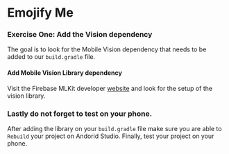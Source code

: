 # Emojify Me

### Exercise One: Add the Vision dependency

The goal is to look for the Mobile Vision dependency that needs to be
added to our `build.gradle` file.

#### Add Mobile Vision Library dependency
Visit the Firebase MLKit developer [website](https://firebase.google.com/docs/ml-kit/android/detect-faces)
and look for the setup of the vision library.

### Lastly do not forget to test on your phone.
After adding the library on your `build.gradle` file make sure you are
able to `Rebuild` your project on Andorid Studio. Finally, test your
project on your phone.